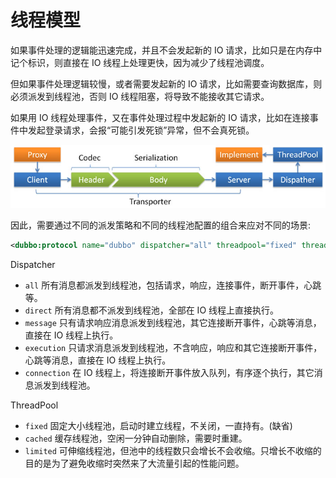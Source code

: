 # 线程模型

如果事件处理的逻辑能迅速完成，并且不会发起新的 IO 请求，比如只是在内存中记个标识，则直接在 IO 线程上处理更快，因为减少了线程池调度。  

但如果事件处理逻辑较慢，或者需要发起新的 IO 请求，比如需要查询数据库，则必须派发到线程池，否则 IO 线程阻塞，将导致不能接收其它请求。  

如果用 IO 线程处理事件，又在事件处理过程中发起新的 IO 请求，比如在连接事件中发起登录请求，会报“可能引发死锁”异常，但不会真死锁。

![dubbo-protocol](../sources/images/dubbo-protocol.jpg)

因此，需要通过不同的派发策略和不同的线程池配置的组合来应对不同的场景:

```xml
<dubbo:protocol name="dubbo" dispatcher="all" threadpool="fixed" threads="100" />
```

Dispatcher
* `all` 所有消息都派发到线程池，包括请求，响应，连接事件，断开事件，心跳等。
* `direct` 所有消息都不派发到线程池，全部在 IO 线程上直接执行。
* `message` 只有请求响应消息派发到线程池，其它连接断开事件，心跳等消息，直接在 IO 线程上执行。
* `execution` 只请求消息派发到线程池，不含响应，响应和其它连接断开事件，心跳等消息，直接在 IO 线程上执行。
* `connection` 在 IO 线程上，将连接断开事件放入队列，有序逐个执行，其它消息派发到线程池。

ThreadPool
* `fixed` 固定大小线程池，启动时建立线程，不关闭，一直持有。(缺省)
* `cached` 缓存线程池，空闲一分钟自动删除，需要时重建。
* `limited` 可伸缩线程池，但池中的线程数只会增长不会收缩。只增长不收缩的目的是为了避免收缩时突然来了大流量引起的性能问题。